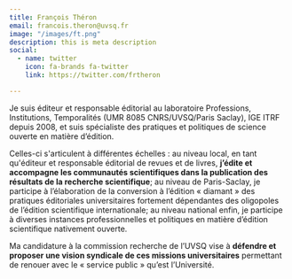 ```yaml
---
title: François Théron
email: francois.theron@uvsq.fr
image: "/images/ft.png"
description: this is meta description
social:
  - name: twitter
    icon: fa-brands fa-twitter
    link: https://twitter.com/frtheron

---
```


<div align="left"> Je suis éditeur et responsable éditorial au laboratoire Professions, Institutions, Temporalités (UMR 8085 CNRS/UVSQ/Paris Saclay), IGE ITRF depuis 2008, et suis spécialiste des pratiques et politiques de science ouverte en matière d’édition.

Celles-ci s'articulent à différentes échelles : au niveau local, en tant qu'éditeur et responsable éditorial de revues et de livres, **j’édite et accompagne les communautés scientifiques dans la publication des résultats de la recherche scientifique**; au niveau de Paris-Saclay, je participe à l’élaboration de la conversion à l’édition « diamant » des pratiques éditoriales universitaires fortement dépendantes des oligopoles de l’édition scientifique internationale; au niveau national enfin, je participe à diverses instances professionnelles et politiques en matière d’édition scientifique nativement ouverte.

Ma candidature à la commission recherche de l’UVSQ vise à **défendre et proposer une vision syndicale de ces missions universitaires** permettant de renouer avec le « service public » qu’est l’Université.</div>
